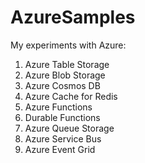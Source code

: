 # AzureSamples
My experiments with Azure:

1. Azure Table Storage 
2. Azure Blob Storage
3. Azure Cosmos DB
4. Azure Cache for Redis
5. Azure Functions
6. Durable Functions
7. Azure Queue Storage 
8. Azure Service Bus
9. Azure Event Grid
